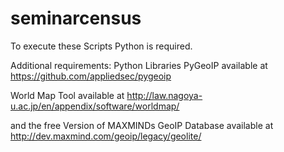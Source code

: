seminarcensus
=============

To execute these Scripts Python is required.

Additional requirements:
Python Libraries PyGeoIP available at 
https://github.com/appliedsec/pygeoip 

World Map Tool available at 
http://law.nagoya-u.ac.jp/en/appendix/software/worldmap/

and the free Version of MAXMINDs GeoIP Database available at
http://dev.maxmind.com/geoip/legacy/geolite/
